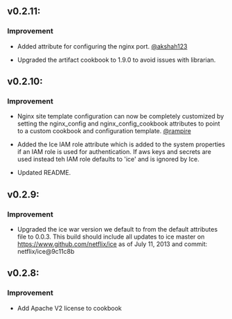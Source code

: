 ## v0.2.11:

### Improvement

- Added attribute for configuring the nginx port.  [@akshah123]

- Upgraded the artifact cookbook to 1.9.0 to avoid issues with librarian.

## v0.2.10:

### Improvement

- Nginx site template configuration can now be completely customized by setting the 
nginx_config and nginx_config_cookbook attributes to point to a custom cookbook and
configuration template. [@rampire]

- Added the Ice IAM role attribute which is added to the system properties if an IAM
role is used for authentication.  If aws keys and secrets are used instead teh IAM
role defaults to 'ice' and is ignored by Ice.

- Updated README.

## v0.2.9:

### Improvement

- Upgraded the ice war version we default to from the default attributes file to 0.0.3. This 
build should include all updates to ice master on https://www.github.com/netflix/ice as of 
July 11, 2013 and commit: netflix/ice@9c11c8b 

## v0.2.8:

### Improvement

- Add Apache V2 license to cookbook

[@akshah123]: https://github.com/akshah123
[@rampire]: https://github.com/rampire
